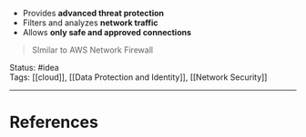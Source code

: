 - ﻿﻿Provides **advanced threat protection**
- ﻿﻿Filters and analyzes **network traffic**
- ﻿﻿Allows **only safe and approved connections**

> SImilar to AWS Network Firewall

Status: #idea  
Tags:   [[cloud]], [[Data Protection and Identity]], [[Network Security]]

---
# References